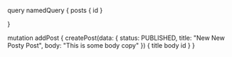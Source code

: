 query namedQuery {
  posts {
    id
  }

}

mutation addPost {
  createPost(data: {
    status: PUBLISHED,
    title: "New New Posty Post",
    body: "This is some body copy"
  }) {
    title
    body
    id
  }
}
